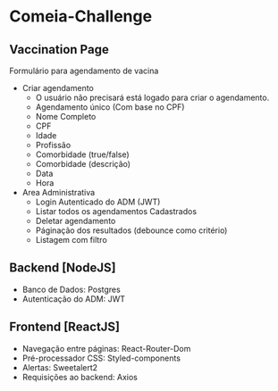 # Comeia-Challenge
## Vaccination Page

Formulário para agendamento de vacina
- Criar agendamento
  - O usuário não precisará está logado para criar o agendamento.
  - Agendamento único (Com base no CPF)
  - Nome Completo
  - CPF
  - Idade
  - Profissão
  - Comorbidade (true/false)
  - Comorbidade (descrição)
  - Data
  - Hora
- Area Administrativa
  - Login Autenticado do ADM (JWT)
  - Listar todos os agendamentos Cadastrados
  - Deletar agendamento
  - Páginação dos resultados (debounce como critério)
  - Listagem com filtro

## Backend [NodeJS]

- Banco de Dados: Postgres
- Autenticação do ADM: JWT


## Frontend [ReactJS]

- Navegação entre páginas: React-Router-Dom
- Pré-processador CSS: Styled-components
- Alertas: Sweetalert2
- Requisições ao backend: Axios